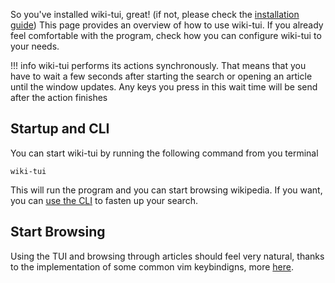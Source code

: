 So you've installed wiki-tui, great! (if not, please check the [installation guide](./installation.md)) This page provides an overview of how to use wiki-tui. If you already feel comfortable with the program, check how 
you can configure wiki-tui to your needs.

!!! info
    wiki-tui performs its actions synchronously. That means that you have to wait a few seconds after starting
    the search or opening an article until the window updates. Any keys you press in this wait time will be 
    send after the action finishes

## Startup and CLI

You can start wiki-tui by running the following command from you terminal

```
wiki-tui
```

This will run the program and you can start browsing wikipedia. If you want, 
you can [use the CLI](./using-cli.md) to fasten up your search.

## Start Browsing

Using the TUI and browsing through articles should feel very natural, thanks to
the implementation of some common vim keybindigns, more
[here](./overview-keybindings.md).
